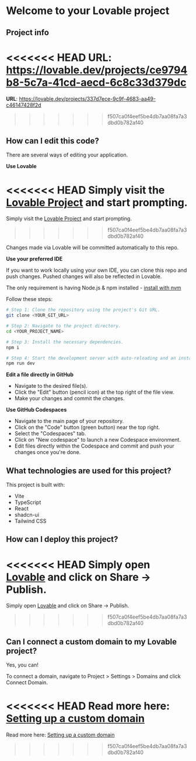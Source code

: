 # Welcome to your Lovable project

## Project info

<<<<<<< HEAD
**URL**: https://lovable.dev/projects/ce9794b8-5c7a-41cd-aecd-6c8c33d379dc
=======
**URL**: https://lovable.dev/projects/337d7ece-9c9f-4683-aa49-c46147428f2d
>>>>>>> f507ca0f4eef5be4db7aa08fa7a3dbd0b782af40

## How can I edit this code?

There are several ways of editing your application.

**Use Lovable**

<<<<<<< HEAD
Simply visit the [Lovable Project](https://lovable.dev/projects/ce9794b8-5c7a-41cd-aecd-6c8c33d379dc) and start prompting.
=======
Simply visit the [Lovable Project](https://lovable.dev/projects/337d7ece-9c9f-4683-aa49-c46147428f2d) and start prompting.
>>>>>>> f507ca0f4eef5be4db7aa08fa7a3dbd0b782af40

Changes made via Lovable will be committed automatically to this repo.

**Use your preferred IDE**

If you want to work locally using your own IDE, you can clone this repo and push changes. Pushed changes will also be reflected in Lovable.

The only requirement is having Node.js & npm installed - [install with nvm](https://github.com/nvm-sh/nvm#installing-and-updating)

Follow these steps:

```sh
# Step 1: Clone the repository using the project's Git URL.
git clone <YOUR_GIT_URL>

# Step 2: Navigate to the project directory.
cd <YOUR_PROJECT_NAME>

# Step 3: Install the necessary dependencies.
npm i

# Step 4: Start the development server with auto-reloading and an instant preview.
npm run dev
```

**Edit a file directly in GitHub**

- Navigate to the desired file(s).
- Click the "Edit" button (pencil icon) at the top right of the file view.
- Make your changes and commit the changes.

**Use GitHub Codespaces**

- Navigate to the main page of your repository.
- Click on the "Code" button (green button) near the top right.
- Select the "Codespaces" tab.
- Click on "New codespace" to launch a new Codespace environment.
- Edit files directly within the Codespace and commit and push your changes once you're done.

## What technologies are used for this project?

This project is built with:

- Vite
- TypeScript
- React
- shadcn-ui
- Tailwind CSS

## How can I deploy this project?

<<<<<<< HEAD
Simply open [Lovable](https://lovable.dev/projects/ce9794b8-5c7a-41cd-aecd-6c8c33d379dc) and click on Share -> Publish.
=======
Simply open [Lovable](https://lovable.dev/projects/337d7ece-9c9f-4683-aa49-c46147428f2d) and click on Share -> Publish.
>>>>>>> f507ca0f4eef5be4db7aa08fa7a3dbd0b782af40

## Can I connect a custom domain to my Lovable project?

Yes, you can!

To connect a domain, navigate to Project > Settings > Domains and click Connect Domain.

<<<<<<< HEAD
Read more here: [Setting up a custom domain](https://docs.lovable.dev/tips-tricks/custom-domain#step-by-step-guide)
=======
Read more here: [Setting up a custom domain](https://docs.lovable.dev/features/custom-domain#custom-domain)
>>>>>>> f507ca0f4eef5be4db7aa08fa7a3dbd0b782af40
